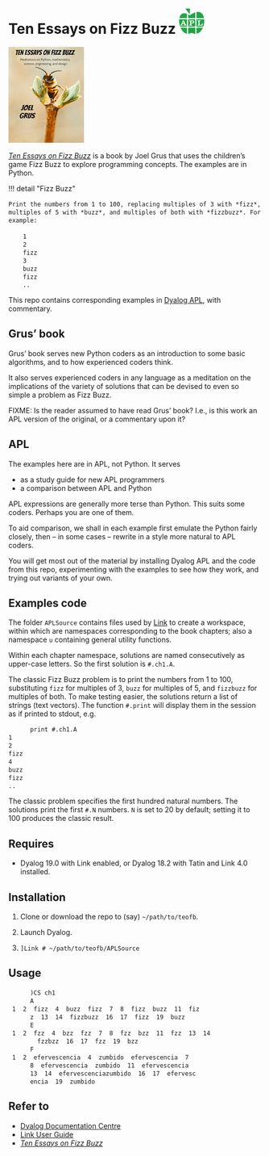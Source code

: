 # Ten Essays on Fizz Buzz ![APL logo](img/apl-logo.png)

![Ten Essays on Fizz Buzz cover](img/fizzbuzz-cover.png)

[*Ten Essays on Fizz Buzz*](https://joelgrus.com/2020/06/06/ten-essays-on-fizz-buzz/) is a book by Joel Grus that uses the children’s game Fizz Buzz to explore programming concepts. The examples are in Python. 

!!! detail "Fizz Buzz"

	Print the numbers from 1 to 100, replacing multiples of 3 with *fizz*, multiples of 5 with *buzz*, and multiples of both with *fizzbuzz*. For example:

	    1
	    2
	    fizz
	    3
	    buzz
	    fizz
	    ..

This repo contains corresponding examples in [Dyalog APL](https://dyalog.com), with commentary.

## Grus’ book

Grus’ book serves new Python coders as an introduction to some basic algorithms, and to how experienced coders think. 

It also serves experienced coders in any language as a meditation on the implications of the variety of solutions that can be devised to even so simple a problem as Fizz Buzz.

FIXME: 
Is the reader assumed to have read Grus’ book?
I.e., is this work an APL version of the original, or a commentary upon it?

## APL

The examples here are in APL, not Python. It serves

-   as a study guide for new APL programmers
-   a comparison between APL and Python

APL expressions are generally more terse than Python. 
This suits some coders. 
Perhaps you are one of them. 

To aid comparison, we shall in each example first emulate the Python fairly closely, then – in some cases – rewrite in a style more natural to APL coders. 

You will get most out of the material by installing Dyalog APL and the code from this repo, experimenting with the examples to see how they work, and trying out variants of your own. 

## Examples code

The folder `APLSource` contains files used by [Link](https://dyalog.github.io/link/) to create a workspace, within which are namespaces corresponding to the book chapters; also a namespace `u` containing general utility functions.

Within each chapter namespace, solutions are named consecutively as upper-case letters. So the first solution is `#.ch1.A`. 

The classic Fizz Buzz problem is to print the numbers from 1 to 100, substituting `fizz` for multiples of 3, `buzz` for multiples of 5, and `fizzbuzz` for multiples of both. To make testing easier, the solutions return a list of strings (text vectors). The function `#.print` will display them in the session as if printed to stdout, e.g.

```apl
      print #.ch1.A
1
2
fizz
4
buzz
fizz
..
```

The classic problem specifies the first hundred natural numbers. The solutions print the first `#.N` numbers. `N` is set to 20 by default; setting it to 100 produces the classic result. 

## Requires

-   Dyalog 19.0 with Link enabled, or Dyalog 18.2 with Tatin and Link 4.0 installed.

## Installation

1.  Clone or download the repo to (say) `~/path/to/teofb`.

2.  Launch Dyalog.

3.  `]Link # ~/path/to/teofb/APLSource`

## Usage

```apl
      )CS ch1
      A
 1  2  fizz  4  buzz  fizz  7  8  fizz  buzz  11  fiz
      z  13  14  fizzbuzz  16  17  fizz  19  buzz 
      E
 1  2  fzz  4  bzz  fzz  7  8  fzz  bzz  11  fzz  13  14
        fzzbzz  16  17  fzz  19  bzz 
      F
 1  2  efervescencia  4  zumbido  efervescencia  7  
      8  efervescencia  zumbido  11  efervescencia  
      13  14  efervescenciazumbido  16  17  efervesc
      encia  19  zumbido 
```

## Refer to

-   [Dyalog Documentation Centre](FIXME)
-   [Link User Guide](FIXME)
-   [*Ten Essays on Fizz Buzz*](https://joelgrus.com/2020/06/06/ten-essays-on-fizz-buzz/)